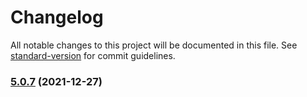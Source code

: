 # Changelog

All notable changes to this project will be documented in this file. See [standard-version](https://github.com/conventional-changelog/standard-version) for commit guidelines.

### [5.0.7](https://github.com/liyangIsDSG/myadmin/compare/v5.0.6...v5.0.7) (2021-12-27)

